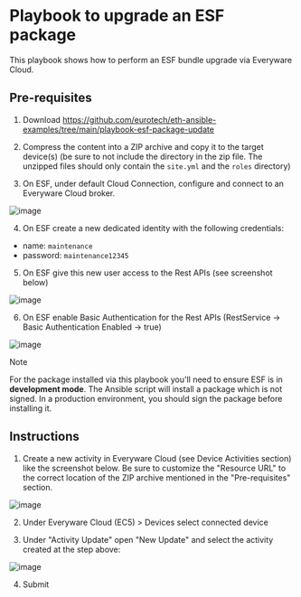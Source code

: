 # Playbook to upgrade an ESF package

This playbook shows how to perform an ESF bundle upgrade via Everyware Cloud.

## Pre-requisites

1. Download https://github.com/eurotech/eth-ansible-examples/tree/main/playbook-esf-package-update

2. Compress the content into a ZIP archive and copy it to the target device(s) (be sure to not include the directory in the zip file. The unzipped files should only contain the `site.yml` and the `roles` directory)

3. On ESF, under default Cloud Connection, configure and connect to an Everyware Cloud broker.

![image](https://github.com/user-attachments/assets/ab9af5f0-139a-484a-a58f-39a4da26cc6d)

4. On ESF create a new dedicated identity with the following credentials:

- name: `maintenance`
- password: `maintenance12345`

5. On ESF give this new user access to the Rest APIs (see screenshot below)

![image](https://github.com/user-attachments/assets/7d4c61ba-c56d-4609-8869-154cc88c70d1)

6. On ESF enable Basic Authentication for the Rest APIs (RestService -> Basic Authentication Enabled -> true)

![image](https://github.com/user-attachments/assets/c88c431d-b592-4c02-9fc8-7450ac6dd4d6)

> [!NOTE]
> For the package installed via this playbook you'll need to ensure ESF is in **development mode**. The Ansible script will install a package which is not signed. In a production environment, you should sign the package before installing it.

## Instructions

1. Create a new activity in Everyware Cloud (see Device Activities section) like the screenshot below. Be sure to customize the "Resource URL" to the correct location of the ZIP archive mentioned in the "Pre-requisites" section.

![image](https://github.com/user-attachments/assets/a26d1ed4-aca9-4c1d-8a90-24247b7e736b)

2. Under Everyware Cloud (EC5) > Devices select connected device

3. Under "Activity Update" open "New Update" and select the activity created at the step above:

![image](https://github.com/user-attachments/assets/b1e68a09-c39d-447b-9b7d-117f38400059)

4. Submit
